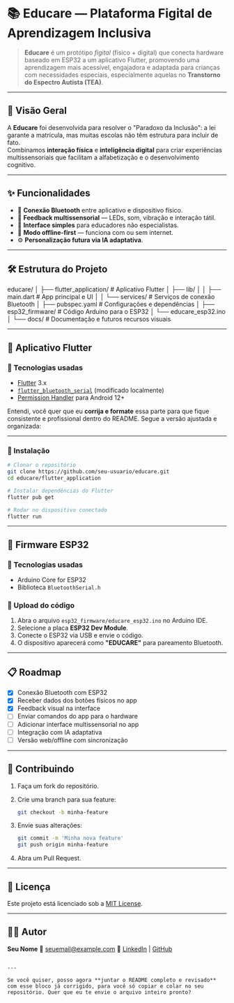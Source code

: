 # 📚 Educare — Plataforma Figital de Aprendizagem Inclusiva

> **Educare** é um protótipo *figital* (físico + digital) que conecta hardware baseado em ESP32 a um aplicativo Flutter, promovendo uma aprendizagem mais acessível, engajadora e adaptada para crianças com necessidades especiais, especialmente aquelas no **Transtorno do Espectro Autista (TEA)**.

---

## 🌟 Visão Geral

A **Educare** foi desenvolvida para resolver o "Paradoxo da Inclusão": a lei garante a matrícula, mas muitas escolas não têm estrutura para incluir de fato.  
Combinamos **interação física** e **inteligência digital** para criar experiências multissensoriais que facilitam a alfabetização e o desenvolvimento cognitivo.

---

## ✨ Funcionalidades

- 🔗 **Conexão Bluetooth** entre aplicativo e dispositivo físico.
- 🎯 **Feedback multissensorial** — LEDs, som, vibração e interação tátil.
- 🧠 **Interface simples** para educadores não especialistas.
- 📶 **Modo offline-first** — funciona com ou sem internet.
- ⚙ **Personalização futura via IA adaptativa**.

---

## 🛠 Estrutura do Projeto

educare/
│
├── flutter_application/ # Aplicativo Flutter
│ ├── lib/
│ │ ├── main.dart # App principal e UI
│ │ └── services/ # Serviços de conexão Bluetooth
│ ├── pubspec.yaml # Configurações e dependências
│
├── esp32_firmware/ # Código Arduino para o ESP32
│ └── educare_esp32.ino
│
└── docs/ # Documentação e futuros recursos visuais


---

## 📲 Aplicativo Flutter

### 🔹 Tecnologias usadas
- [Flutter](https://flutter.dev/) 3.x
- [`flutter_bluetooth_serial`](https://pub.dev/packages/flutter_bluetooth_serial) (modificado localmente)
- [Permission Handler](https://pub.dev/packages/permission_handler) para Android 12+

Entendi, você quer que eu **corrija e formate** essa parte para que fique consistente e profissional dentro do README.
Segue a versão ajustada e organizada:

---


### 🔹 Instalação

```bash
# Clonar o repositório
git clone https://github.com/seu-usuario/educare.git
cd educare/flutter_application

# Instalar dependências do Flutter
flutter pub get

# Rodar no dispositivo conectado
flutter run
````

---

## 🔌 Firmware ESP32

### 🔹 Tecnologias usadas

* Arduino Core for ESP32
* Biblioteca `BluetoothSerial.h`

### 🔹 Upload do código

1. Abra o arquivo `esp32_firmware/educare_esp32.ino` no Arduino IDE.
2. Selecione a placa **ESP32 Dev Module**.
3. Conecte o ESP32 via USB e envie o código.
4. O dispositivo aparecerá como **"EDUCARE"** para pareamento Bluetooth.

---

## 📋 Roadmap

* [x] Conexão Bluetooth com ESP32
* [x] Receber dados dos botões físicos no app
* [x] Feedback visual na interface
* [ ] Enviar comandos do app para o hardware
* [ ] Adicionar interface multissensorial no app
* [ ] Integração com IA adaptativa
* [ ] Versão web/offline com sincronização

---

## 🤝 Contribuindo

1. Faça um fork do repositório.
2. Crie uma branch para sua feature:

   ```bash
   git checkout -b minha-feature
   ```
3. Envie suas alterações:

   ```bash
   git commit -m 'Minha nova feature'
   git push origin minha-feature
   ```
4. Abra um Pull Request.

---

## 📄 Licença

Este projeto está licenciado sob a [MIT License](LICENSE).

---

## 👨‍💻 Autor

**Seu Nome**
📧 [seuemail@example.com](mailto:seuemail@example.com)
🔗 [LinkedIn](https://linkedin.com/in/seu-perfil) | [GitHub](https://github.com/seu-usuario)

```

---

Se você quiser, posso agora **juntar o README completo e revisado** com esse bloco já corrigido, para você só copiar e colar no seu repositório. Quer que eu te envie o arquivo inteiro pronto?
```

